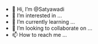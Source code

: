 - 👋 Hi, I’m @Satyawadi
- 👀 I’m interested in ...
- 🌱 I’m currently learning ...
- 💞️ I’m looking to collaborate on ...
- 📫 How to reach me ...

<!---
Satyawadi/Satyawadi is a ✨ special ✨ repository because its `README.md` (this file) appears on your GitHub profile.
You can click the Preview link to take a look at your changes.
--->
